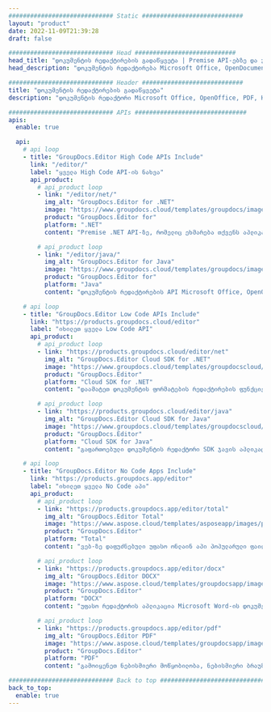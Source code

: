 ```yaml
---
############################# Static ############################
layout: "product"
date: 2022-11-09T21:39:28
draft: false

############################# Head ############################
head_title: "დოკუმენტის რედაქტირების გადაწყვეტა | Premise API-ებზე და უფასო აპებზე"
head_description: "დოკუმენტის რედაქტირება Microsoft Office, OpenDocument, PDF და სხვა ფაილის ფორმატებისთვის On Premise API-ების გამოყენებით ან გამოიყენეთ ონლაინ დოკუმენტების რედაქტორის აპლიკაცია."

############################# Header ############################
title: "დოკუმენტის რედაქტირების გადაწყვეტა"
description: "დოკუმენტის რედაქტორი Microsoft Office, OpenOffice, PDF, HTML და სხვა დოკუმენტის ფაილის ფორმატებში მანიპულირებისთვის."

############################# APIs ###############################
apis:
  enable: true

  api:
    # api loop
    - title: "GroupDocs.Editor High Code APIs Include"
      link: "/editor/"
      label: "ყველა High Code API-ის ნახვა"
      api_product:
        # api_product loop
        - link: "/editor/net/"
          img_alt: "GroupDocs.Editor for .NET"
          image: "https://www.groupdocs.cloud/templates/groupdocs/images/product-logos/groupdocs-editor-net.png"
          product: "GroupDocs.Editor for"
          platform: ".NET"
          content: "Premise .NET API-ზე, რომელიც ეხმარება თქვენს აპლიკაციას ნახოს, დაარედაქტიროს და შემდეგ გადაიყვანოს დოკუმენტები."

        # api_product loop
        - link: "/editor/java/"
          img_alt: "GroupDocs.Editor for Java"
          image: "https://www.groupdocs.cloud/templates/groupdocs/images/product-logos/groupdocs-editor-java.png"
          product: "GroupDocs.Editor for"
          platform: "Java"
          content: "დოკუმენტის რედაქტირების API Microsoft Office, OpenOffice, HTML და სხვა დოკუმენტებისთვის Java-ზე დაფუძნებულ აპლიკაციებში მანიპულირებისთვის."

    # api loop
    - title: "GroupDocs.Editor Low Code APIs Include"
      link: "https://products.groupdocs.cloud/editor"
      label: "იხილეთ ყველა Low Code API"
      api_product:
        # api_product loop
        - link: "https://products.groupdocs.cloud/editor/net"
          img_alt: "GroupDocs.Editor Cloud SDK for .NET"
          image: "https://www.groupdocs.cloud/templates/groupdocscloud/images/sdk/272x272/groupdocs_editor-for-net.png"
          product: "GroupDocs.Editor"
          platform: "Cloud SDK for .NET"
          content: "დაამატეთ დოკუმენტის ფორმატების რედაქტირების ფუნქციები .NET აპლიკაციებში Cloud SDK-ის გამოყენებით .NET-ისთვის. შეცვალეთ MS Office, ვებ და XML დოკუმენტები."

        # api_product loop
        - link: "https://products.groupdocs.cloud/editor/java"
          img_alt: "GroupDocs.Editor Cloud SDK for Java"
          image: "https://www.groupdocs.cloud/templates/groupdocscloud/images/sdk/272x272/groupdocs_editor-for-java.png"
          product: "GroupDocs.Editor"
          platform: "Cloud SDK for Java"
          content: "გაფართოებული დოკუმენტის რედაქტორი SDK ჯავის აპლიკაციებისთვის ინდუსტრიის სტანდარტული დოკუმენტის ფაილის ფორმატების რედაქტირებისთვის ნებისმიერ პლატფორმაზე, რომელსაც შეუძლია REST API-ების გამოძახება."

    # api loop
    - title: "GroupDocs.Editor No Code Apps Include"
      link: "https://products.groupdocs.app/editor"
      label: "იხილეთ ყველა No Code აპი"
      api_product:
        # api_product loop
        - link: "https://products.groupdocs.app/editor/total"
          img_alt: "GroupDocs.Editor Total"
          image: "https://www.aspose.cloud/templates/asposeapp/images/products/logo/aspose_editor-app.png"
          product: "GroupDocs.Editor"
          platform: "Total"
          content: "ვებ-ზე დაფუძნებული უფასო ონლაინ აპი პოპულარული ფაილის ფორმატების რედაქტირებისთვის Office და OpenOffice-დან."

        # api_product loop
        - link: "https://products.groupdocs.app/editor/docx"
          img_alt: "GroupDocs.Editor DOCX"
          image: "https://www.aspose.cloud/templates/groupdocsapp/images/products/logo/groupdocs_words-app.png"
          product: "GroupDocs.Editor"
          platform: "DOCX"
          content: "უფასო რედაქტორის აპლიკაცია Microsoft Word-ის დოკუმენტების ონლაინ სანახავად და რედაქტირებისთვის."

        # api_product loop
        - link: "https://products.groupdocs.app/editor/pdf"
          img_alt: "GroupDocs.Editor PDF"
          image: "https://www.aspose.cloud/templates/groupdocsapp/images/products/logo/groupdocs_pdf-app.png"
          product: "GroupDocs.Editor"
          platform: "PDF"
          content: "გამოიყენეთ ნებისმიერი მოწყობილობა, ნებისმიერი ბრაუზერი PDF და XPS დოკუმენტების სანახავად ან რედაქტირებისთვის."

############################# Back to top ###############################
back_to_top:
  enable: true
---
```

